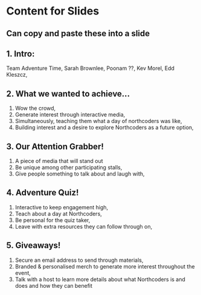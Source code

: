 # Content for Slides

## **Can copy and paste these into a slide**

## 1. Intro:
Team Adventure Time,
Sarah Brownlee, Poonam ??, Kev Morel, Edd Kleszcz,

## 2. What we wanted to achieve...
1. Wow the crowd,
2. Generate interest through interactive media,
3. Simultaneously, teaching them what a day of northcoders was like,
4. Building interest and a desire to explore Northcoders as a future option,

## 3. Our Attention Grabber!
1. A piece of media that will stand out
2. Be unique among other participating stalls,
3. Give people something to talk about and laugh with,

## 4. Adventure Quiz!
1. Interactive to keep engagement high,
2. Teach about a day at Northcoders,
3. Be personal for the quiz taker,
4. Leave with extra resources they can follow through on,

## 5. Giveaways!
1. Secure an email address to send through materials,
2. Branded & personalised merch to generate more interest throughout the event,
3. Talk with a host to learn more details about what Northcoders is and does and how they can benefit